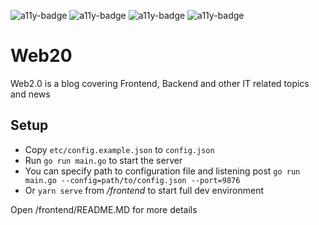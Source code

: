 ![a11y-badge](https://img.shields.io/badge/accessibility-yes-green)
![a11y-badge](https://img.shields.io/badge/https-yes-green)
![a11y-badge](https://img.shields.io/badge/gzip-yes-green)
![a11y-badge](https://img.shields.io/badge/lighthouse-~100-green)

# Web20

Web2.0 is a blog covering Frontend, Backend and other IT related topics and news

## Setup

- Copy `etc/config.example.json` to `config.json`
- Run `go run main.go` to start the server
- You can specify path to configuration file and listening post `go run main.go --config=path/to/config.json --port=9876`
- Or `yarn serve` from */frontend* to start full dev environment

Open /frontend/README.MD for more details
